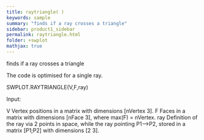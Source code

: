 ```yaml
---
title: raytriangle( )
keywords: sample
summary: "finds if a ray crosses a triangle"
sidebar: product1_sidebar
permalink: raytriangle.html
folder: +swplot
mathjax: true
---
```

  finds if a ray crosses a triangle
 
  The code is optimised for a single ray.
 
  SWPLOT.RAYTRIANGLE(V,F,ray)
 
  Input:
 
  V         Vertex positions in a matrix with dimensions [nVertex 3].
  F         Faces in a matrix with dimensions [nFace 3], where 
                max(F) = nVertex.
  ray       Definition of the ray via 2 points in space, while the ray
            pointing P1-->P2, stored in a matrix [P1;P2] with dimensions 
            [2 3].
 
